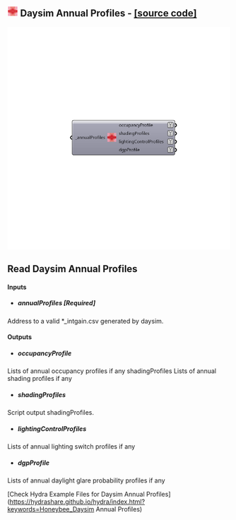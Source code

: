 ## ![](../../images/icons/Daysim_Annual_Profiles.png) Daysim Annual Profiles - [[source code]](https://github.com/mostaphaRoudsari/honeybee/tree/master/src/Honeybee_Daysim%20Annual%20Profiles.py)

![](../../images/components/Daysim_Annual_Profiles.png)

Read Daysim Annual Profiles
 -
 

#### Inputs
* ##### annualProfiles [Required]
Address to a valid *_intgain.csv generated by daysim.

#### Outputs
* ##### occupancyProfile
Lists of annual occupancy profiles if any
 shadingProfiles Lists of annual shading profiles if any
* ##### shadingProfiles
Script output shadingProfiles.
* ##### lightingControlProfiles
Lists of annual lighting switch profiles if any
* ##### dgpProfile
Lists of annual daylight glare probability profiles if any


[Check Hydra Example Files for Daysim Annual Profiles](https://hydrashare.github.io/hydra/index.html?keywords=Honeybee_Daysim Annual Profiles)